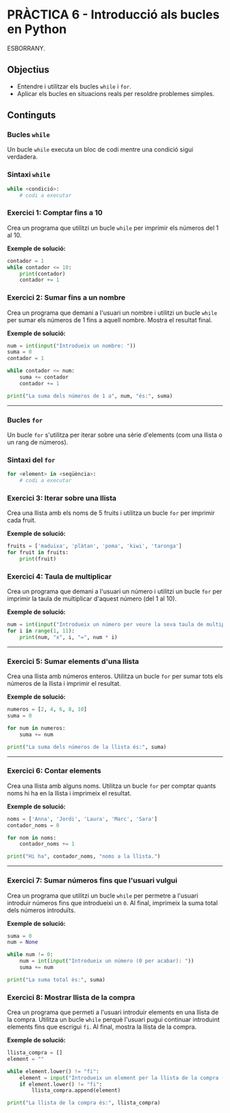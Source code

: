 # PRÀCTICA 6 -  Introducció als bucles en Python

ESBORRANY.

## Objectius

- Entendre i utilitzar els bucles `while` i `for`.
- Aplicar els bucles en situacions reals per resoldre problemes simples.

## Continguts

### Bucles `while`

Un bucle `while` executa un bloc de codi mentre una condició sigui verdadera.

### Sintaxi `while`

```python
while <condició>:
    # codi a executar
```

### Exercici 1: Comptar fins a 10

Crea un programa que utilitzi un bucle `while` per imprimir els números del 1 al 10.

**Exemple de solució:**

```python
contador = 1
while contador <= 10:
    print(contador)
    contador += 1
```

### Exercici 2: Sumar fins a un nombre

Crea un programa que demani a l'usuari un nombre i utilitzi un bucle `while` per sumar els números de 1 fins a aquell nombre. Mostra el resultat final.

**Exemple de solució:**

```python
num = int(input("Introdueix un nombre: "))
suma = 0
contador = 1

while contador <= num:
    suma += contador
    contador += 1

print("La suma dels números de 1 a", num, "és:", suma)
```

---

### Bucles `for`

Un bucle `for` s'utilitza per iterar sobre una sèrie d'elements (com una llista o un rang de números).

### Sintaxi del `for`

```python
for <element> in <seqüència>:
    # codi a executar
```

### Exercici 3: Iterar sobre una llista

Crea una llista amb els noms de 5 fruits i utilitza un bucle `for` per imprimir cada fruit.

**Exemple de solució:**

```python
fruits = ['maduixa', 'plàtan', 'poma', 'kiwi', 'taronga']
for fruit in fruits:
    print(fruit)
```

### Exercici 4: Taula de multiplicar

Crea un programa que demani a l'usuari un número i utilitzi un bucle `for` per imprimir la taula de multiplicar d'aquest número (del 1 al 10).

**Exemple de solució:**

```python
num = int(input("Introdueix un número per veure la seva taula de multiplicar: "))
for i in range(1, 11):
    print(num, "x", i, "=", num * i)
```

---

### Exercici 5: Sumar elements d'una llista

Crea una llista amb números enteros. Utilitza un bucle `for` per sumar tots els números de la llista i imprimir el resultat.

**Exemple de solució:**

```python
numeros = [2, 4, 6, 8, 10]
suma = 0

for num in numeros:
    suma += num

print("La suma dels números de la llista és:", suma)
```

---

### Exercici 6: Contar elements

Crea una llista amb alguns noms. Utilitza un bucle `for` per comptar quants noms hi ha en la llista i imprimeix el resultat.

**Exemple de solució:**

```python
noms = ['Anna', 'Jordi', 'Laura', 'Marc', 'Sara']
contador_noms = 0

for nom in noms:
    contador_noms += 1

print("Hi ha", contador_noms, "noms a la llista.")
```

---

### Exercici 7: Sumar números fins que l'usuari vulgui

Crea un programa que utilitzi un bucle `while` per permetre a l'usuari introduir números fins que introdueixi un `0`. Al final, imprimeix la suma total dels números introduïts.

**Exemple de solució:**

```python
suma = 0
num = None

while num != 0:
    num = int(input("Introdueix un número (0 per acabar): "))
    suma += num

print("La suma total és:", suma)
```

### Exercici 8: Mostrar llista de la compra

Crea un programa que permeti a l'usuari introduir elements en una llista de la compra. Utilitza un bucle `while` perquè l'usuari pugui continuar introduint elements fins que escrigui `fi`. Al final, mostra la llista de la compra.

**Exemple de solució:**

```python
llista_compra = []
element = ""

while element.lower() != "fi":
    element = input("Introdueix un element per la llista de la compra (escriu 'fi' per acabar): ")
    if element.lower() != "fi":
        llista_compra.append(element)

print("La llista de la compra és:", llista_compra)
```
